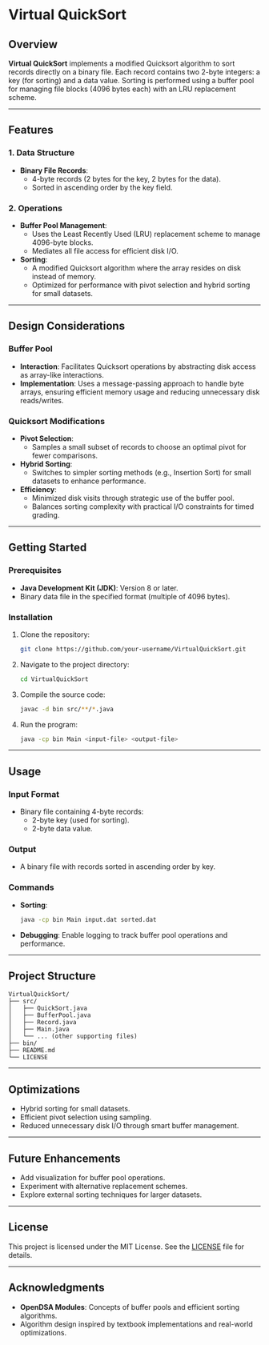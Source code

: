 # Virtual QuickSort

## Overview
**Virtual QuickSort** implements a modified Quicksort algorithm to sort records directly on a binary file. Each record contains two 2-byte integers: a key (for sorting) and a data value. Sorting is performed using a buffer pool for managing file blocks (4096 bytes each) with an LRU replacement scheme.

---

## Features

### 1. Data Structure
- **Binary File Records**:
  - 4-byte records (2 bytes for the key, 2 bytes for the data).
  - Sorted in ascending order by the key field.

### 2. Operations
- **Buffer Pool Management**:
  - Uses the Least Recently Used (LRU) replacement scheme to manage 4096-byte blocks.
  - Mediates all file access for efficient disk I/O.
- **Sorting**:
  - A modified Quicksort algorithm where the array resides on disk instead of memory.
  - Optimized for performance with pivot selection and hybrid sorting for small datasets.

---

## Design Considerations

### Buffer Pool
- **Interaction**: Facilitates Quicksort operations by abstracting disk access as array-like interactions.
- **Implementation**: Uses a message-passing approach to handle byte arrays, ensuring efficient memory usage and reducing unnecessary disk reads/writes.

### Quicksort Modifications
- **Pivot Selection**:
  - Samples a small subset of records to choose an optimal pivot for fewer comparisons.
- **Hybrid Sorting**:
  - Switches to simpler sorting methods (e.g., Insertion Sort) for small datasets to enhance performance.
- **Efficiency**:
  - Minimized disk visits through strategic use of the buffer pool.
  - Balances sorting complexity with practical I/O constraints for timed grading.

---

## Getting Started

### Prerequisites
- **Java Development Kit (JDK)**: Version 8 or later.
- Binary data file in the specified format (multiple of 4096 bytes).

### Installation
1. Clone the repository:
   ```bash
   git clone https://github.com/your-username/VirtualQuickSort.git
   ```
2. Navigate to the project directory:
   ```bash
   cd VirtualQuickSort
   ```
3. Compile the source code:
   ```bash
   javac -d bin src/**/*.java
   ```
4. Run the program:
   ```bash
   java -cp bin Main <input-file> <output-file>
   ```

---

## Usage

### Input Format
- Binary file containing 4-byte records:
  - 2-byte key (used for sorting).
  - 2-byte data value.

### Output
- A binary file with records sorted in ascending order by key.

### Commands
- **Sorting**: 
  ```bash
  java -cp bin Main input.dat sorted.dat
  ```
- **Debugging**:
  Enable logging to track buffer pool operations and performance.

---

## Project Structure
```
VirtualQuickSort/
├── src/
│   ├── QuickSort.java
│   ├── BufferPool.java
│   ├── Record.java
│   ├── Main.java
│   └── ... (other supporting files)
├── bin/
├── README.md
└── LICENSE
```

---

## Optimizations
- Hybrid sorting for small datasets.
- Efficient pivot selection using sampling.
- Reduced unnecessary disk I/O through smart buffer management.

---

## Future Enhancements
- Add visualization for buffer pool operations.
- Experiment with alternative replacement schemes.
- Explore external sorting techniques for larger datasets.

---

## License
This project is licensed under the MIT License. See the [LICENSE](LICENSE) file for details.

---

## Acknowledgments
- **OpenDSA Modules**: Concepts of buffer pools and efficient sorting algorithms.
- Algorithm design inspired by textbook implementations and real-world optimizations.
